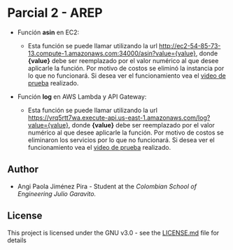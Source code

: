 # Parcial 2  - AREP

* Función **asin** en EC2:
    * Esta función se puede llamar utilizando la url http://ec2-54-85-73-13.compute-1.amazonaws.com:34000/asin?value={value}, donde **{value}** debe ser reemplazado por el valor numérico al que desee aplicarle la función. Por motivo de costos se eliminó la instancia por lo que no funcionará. Si desea ver el funcionamiento vea el    [video de prueba](https://drive.google.com/file/d/1gB2aHtaQ9SjpRHY4Wr9Czv88f2fSQfaf/view?usp=sharing) realizado. 
    
* Función **log** en AWS Lambda y API Gateway:
    * Esta función se puede llamar utilizando la url https://vrq5rtt7wa.execute-api.us-east-1.amazonaws.com/log?value={value}, donde **{value}** debe ser reemplazado por el valor numérico al que desee aplicarle la función. Por motivo de costos se eliminaron los servicios por lo que no funcionará. Si desea ver el funcionamiento vea el    [video de prueba](https://drive.google.com/file/d/16xJcNtkwKhUPaebsJTkd9jMZWnYh3jn5/view?usp=sharing) realizado. 

## Author
* Angi Paola Jiménez Pira - Student at the *Colombian School of Engineering Julio Garavito.*

## License
This project is licensed under the GNU v3.0 - see the [LICENSE.md](LICENSE.md) file for details
